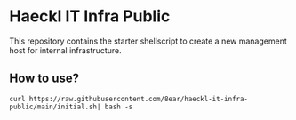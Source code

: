 # Haeckl IT Infra Public
This repository contains the starter shellscript to create a new management host for internal infrastructure.

## How to use?
````shell
curl https://raw.githubusercontent.com/8ear/haeckl-it-infra-public/main/initial.sh| bash -s
````
